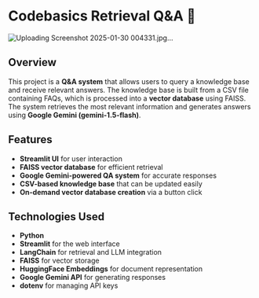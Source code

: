 # Codebasics Retrieval Q&A 🌱
![Uploading Screenshot 2025-01-30 004331.jpg…]()


## Overview
This project is a **Q&A system** that allows users to query a knowledge base and receive relevant answers. The knowledge base is built from a CSV file containing FAQs, which is processed into a **vector database** using FAISS. The system retrieves the most relevant information and generates answers using **Google Gemini (gemini-1.5-flash)**.

## Features
- **Streamlit UI** for user interaction
- **FAISS vector database** for efficient retrieval
- **Google Gemini-powered QA system** for accurate responses
- **CSV-based knowledge base** that can be updated easily
- **On-demand vector database creation** via a button click

## Technologies Used
- **Python**
- **Streamlit** for the web interface
- **LangChain** for retrieval and LLM integration
- **FAISS** for vector storage
- **HuggingFace Embeddings** for document representation
- **Google Gemini API** for generating responses
- **dotenv** for managing API keys
